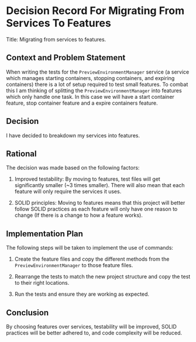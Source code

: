 ﻿# Decision Record For Migrating From Services To Features

Title: Migrating from services to features.

## Context and Problem Statement

When writing the tests for the `PreviewEnvironmentManager` service (a service
which manages starting containers, stopping containers, and expiring containers)
there is a lot of setup required to test small features. To combat this I am
thinking of splitting the `PreviewEnvironmentManager` into features which only
handle one task. In this case we will have a start container feature, stop
container feature and a expire containers feature.

## Decision

I have decided to breakdown my services into features.

## Rational

The decision was made based on the following factors:

1. Improved testability: By moving to features, test files will get
significantly smaller (~3 times smaller). There will also mean that each feature
will only require the services it uses.

2. SOLID principles: Moving to features means that this project will better
follow SOLID practices as each feature will only have one reason to change (If
there is a change to how a feature works).

## Implementation Plan

The following steps will be taken to implement the use of commands:

1. Create the feature files and copy the different methods from the
`PreviewEnvironmentManager` to those feature files.

2. Rearrange the tests to match the new project structure and copy the test to
their right locations.

3. Run the tests and ensure they are working as expected.

## Conclusion

By choosing features over services, testability will be improved, SOLID
practices will be better adhered to, and code complexity will be reduced.

